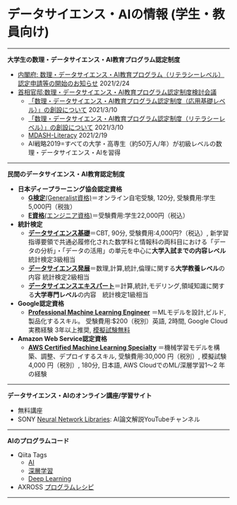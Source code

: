 # データサイエンス・AIの情報 (学生・教員向け)


---
**大学生の数理・データサイエンス・AI教育プログラム認定制度**

- [内閣府: 数理・データサイエンス・AI教育プログラム（リテラシーレベル）認定申請等の開始のお知らせ](https://www.mext.go.jp/a_menu/koutou/suuri_datascience_ai/00001.htm) 2021/2/24
- [首相官邸:数理・データサイエンス・AI教育プログラム認定制度検討会議](https://www.kantei.go.jp/jp/singi/ai_senryaku/suuri_datascience_ai/)
   - [「数理・データサイエンス・AI教育プログラム認定制度（応用基礎レベル）」の創設について](https://www.kantei.go.jp/jp/singi/ai_senryaku/suuri_datascience_ai/pdf/ouyoukiso.pdf) 2021/3/10
   - [「数理・データサイエンス・AI教育プログラム認定制度（リテラシーレベル）」の創設について](https://www.kantei.go.jp/jp/singi/ai_senryaku/suuri_datascience_ai/pdf/ninteisousetu.pdf) 2021/3/10
   - [MDASH-Literacy](https://www.mext.go.jp/content/20210219-mxt_senmon01-000012801_1.pdf) 2021/2/19
   - AI戦略2019=すべての大学・高専生（約50万人/年）が初級レベルの数理・データサイエンス・AIを習得 

---
**民間のデータサイエンス・AI教育認定制度**

- **日本ディープラーニング協会認定資格**
   - [**G検定**(Generalist資格)](https://www.jdla.org/certificate/general/)＝オンライン自宅受験, 120分, 受験費用:学生5,000円（税抜）
   - [**E資格**(エンジニア資格)](https://www.jdla.org/certificate/engineer/)＝受験費用:学生22,000円（税込）
- **統計検定**
   - [**データサイエンス基礎**](https://www.toukei-kentei.jp/about/grade11/)＝CBT, 90分, 受験費用:4,000円?（税込）, 新学習指導要領で共通必履修化された数学科と情報科の両科目における「データの分析」・「データの活用」の単元を中心に**大学入試までの内容レベル** 統計検定3級相当
   - [**データサイエンス発展**](https://www.toukei-kentei.jp/about/grade12/)＝数理,計算,統計,倫理に関する**大学教養レベル**の内容 統計検定2級相当
   - [**データサイエンスエキスパート**](https://www.toukei-kentei.jp/about/grade13/)＝計算,統計,モデリング,領域知識に関する**大学専門レベル**の内容　統計検定1級相当
- **Google認定資格**
   - [**Professional Machine Learning Engineer**](https://cloud.google.com/certification/machine-learning-engineer?hl=ja) ＝MLモデルを設計,ビルド, 製品化するスキル。 受験費用:$200（税別）英語, 2時間, Google Cloud実務経験 3年以上推奨, [模擬試験無料](https://cloud.google.com/certification/sample-questions/machine-learning-engineer)
- **Amazon Web Service認定資格**
   - [**AWS Certified Machine Learning Specialty**](https://aws.amazon.com/jp/certification/certified-machine-learning-specialty/?ch=sec&sec=rmg&d=2) ＝機械学習モデルを構築、調整、デプロイするスキル, 受験費用:30,000 円（税別）, 模擬試験4,000 円（税別）, 180分, 日本語, AWS CloudでのML/深層学習1～2 年の経験 

---

**データサイエンス・AIのオンライン講座/学習サイト**

- 無料講座
- SONY [Neural Network Libraries](https://www.youtube.com/channel/UCOELxR-yS2EbjBxQ0hx4yBw): AI論文解説YouTubeチャンネル

---
**AIのプログラムコード** 

- Qiita Tags 
    - [AI](https://qiita.com/tags/ai)
    - [深層学習](https://qiita.com/tags/%e6%b7%b1%e5%b1%a4%e5%ad%a6%e7%bf%92)
    - [Deep Learning](https://qiita.com/tags/deeplearning)
- AXROSS [プログラムレシピ](https://axross-recipe.com/)

---
